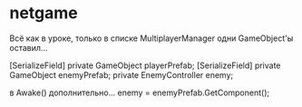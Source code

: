 # netgame

Всё как в уроке, только в списке MultiplayerManager одни GameObject'ы оставил...

[SerializeField] private GameObject playerPrefab;
[SerializeField] private GameObject enemyPrefab;
private EnemyController enemy;

в Awake() дополнительно...
 enemy = enemyPrefab.GetComponent<EnemyController>();